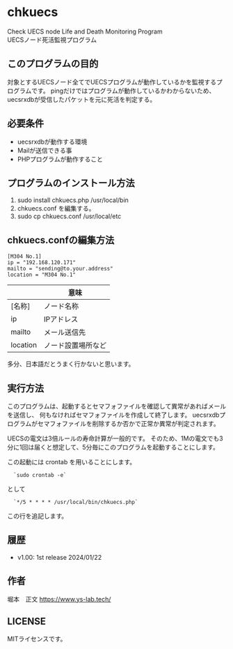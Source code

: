 # chkuecs

Check UECS node Life and Death Monitoring Program  
UECSノード死活監視プログラム

## このプログラムの目的

対象とするUECSノード全てでUECSプログラムが動作しているかを監視するプログラムです。
pingだけではプログラムが動作しているかわからないため、uecsrxdbが受信したパケットを元に死活を判定する。

## 必要条件

* uecsrxdbが動作する環境
* Mailが送信できる事
* PHPプログラムが動作すること

## プログラムのインストール方法

 1. sudo install chkuecs.php /usr/local/bin
 2. chkuecs.conf を編集する。
 3. sudo cp chkuecs.conf /usr/local/etc

## chkuecs.confの編集方法

    [M304 No.1]
    ip = "192.168.120.171"
    mailto = "sending@to.your.address"
    location = "M304 No.1"

|          |  意味              |
|----------|--------------------|
| [名称]   | ノード名称         |
| ip       | IPアドレス         |
| mailto   | メール送信先       |
| location | ノード設置場所など |

多分、日本語だとうまく行かないと思います。

## 実行方法

このプログラムは、起動するとセマフォファイルを確認して異常があればメールを送信し、
何もなければセマフォファイルを作成して終了します。
uecsrxdbプログラムがセマフォファイルを削除するか否かで正常か異常が判定されます。

UECSの電文は3倍ルールの寿命計算が一般的です。
そのため、1Mの電文でも3分に1回は届くと想定して、5分毎にこのプログラムを起動することにします。

この起動には crontab を用いることにします。

      `sudo crontab -e`

として

      `*/5 * * * * /usr/local/bin/chkuecs.php`

この行を追記します。

## 履歴

 *  v1.00: 1st release 2024/01/22

## 作者

堀本　正文 https://www.ys-lab.tech/ 

## LICENSE
 MITライセンスです。
